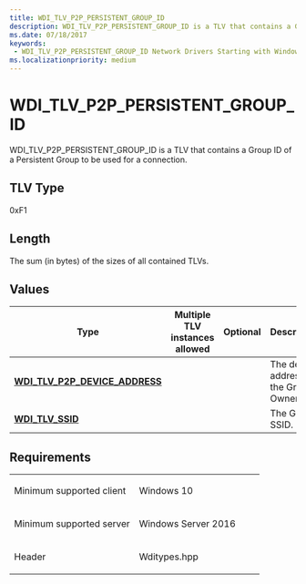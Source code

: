 ```yaml
---
title: WDI_TLV_P2P_PERSISTENT_GROUP_ID
description: WDI_TLV_P2P_PERSISTENT_GROUP_ID is a TLV that contains a Group ID of a Persistent Group to be used for a connection.
ms.date: 07/18/2017
keywords:
 - WDI_TLV_P2P_PERSISTENT_GROUP_ID Network Drivers Starting with Windows Vista
ms.localizationpriority: medium
---
```


# WDI\_TLV\_P2P\_PERSISTENT\_GROUP\_ID


WDI\_TLV\_P2P\_PERSISTENT\_GROUP\_ID is a TLV that contains a Group ID of a Persistent Group to be used for a connection.

## TLV Type


0xF1

## Length


The sum (in bytes) of the sizes of all contained TLVs.

## Values


| Type                                                                 | Multiple TLV instances allowed | Optional | Description                            |
|----------------------------------------------------------------------|--------------------------------|----------|----------------------------------------|
| [**WDI\_TLV\_P2P\_DEVICE\_ADDRESS**](wdi-tlv-p2p-device-address.md) |                                |          | The device address of the Group Owner. |
| [**WDI\_TLV\_SSID**](wdi-tlv-ssid.md)                               |                                |          | The Group SSID.                        |

 

Requirements
------------

<table>
<colgroup>
<col width="50%" />
<col width="50%" />
</colgroup>
<tbody>
<tr class="odd">
<td><p>Minimum supported client</p></td>
<td><p>Windows 10</p></td>
</tr>
<tr class="even">
<td><p>Minimum supported server</p></td>
<td><p>Windows Server 2016</p></td>
</tr>
<tr class="odd">
<td><p>Header</p></td>
<td>Wditypes.hpp</td>
</tr>
</tbody>
</table>

 

 




